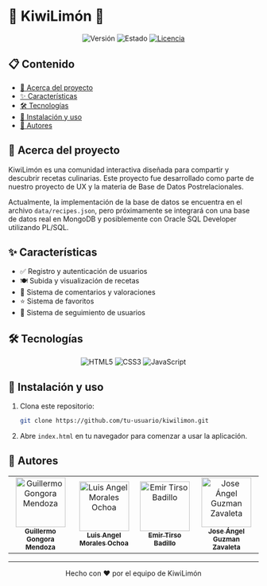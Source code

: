 # 🥝 KiwiLimón 🍋

<div align="center">
  
  ![Versión](https://img.shields.io/badge/Versión-1.0-brightgreen)
  ![Estado](https://img.shields.io/badge/Estado-En%20Desarrollo-yellow)
  [![Licencia](https://img.shields.io/badge/Licencia-MIT-blue.svg)](LICENSE)
  
</div>

## 📋 Contenido

- [📖 Acerca del proyecto](#-acerca-del-proyecto)
- [✨ Características](#-características)
- [🛠️ Tecnologías](#-tecnologías)
- [🚀 Instalación y uso](#-instalación-y-uso)
- [👥 Autores](#-autores)

## 📖 Acerca del proyecto

KiwiLimón es una comunidad interactiva diseñada para compartir y descubrir recetas culinarias. Este proyecto fue desarrollado como parte de nuestro proyecto de UX y la materia de Base de Datos Postrelacionales.

Actualmente, la implementación de la base de datos se encuentra en el archivo `data/recipes.json`, pero próximamente se integrará con una base de datos real en MongoDB y posiblemente con Oracle SQL Developer utilizando PL/SQL.

## ✨ Características

- ✅ Registro y autenticación de usuarios
- 🍽️ Subida y visualización de recetas
- 💬 Sistema de comentarios y valoraciones
- ⭐ Sistema de favoritos
- 👥 Sistema de seguimiento de usuarios

## 🛠️ Tecnologías

<div align="center">
  
  ![HTML5](https://img.shields.io/badge/HTML5-E34F26?style=for-the-badge&logo=html5&logoColor=white)
  ![CSS3](https://img.shields.io/badge/CSS3-1572B6?style=for-the-badge&logo=css3&logoColor=white)
  ![JavaScript](https://img.shields.io/badge/JavaScript-F7DF1E?style=for-the-badge&logo=javascript&logoColor=black)
  
</div>

## 🚀 Instalación y uso

1. Clona este repositorio:
   ```bash
   git clone https://github.com/tu-usuario/kiwilimon.git
   ```

2. Abre `index.html` en tu navegador para comenzar a usar la aplicación.

## 👥 Autores

<table>
  <tr>
    <td align="center">
      <a href="https://github.com/username">
        <img src="https://github.com/identicons/guillermo.png" width="100px;" alt="Guillermo Gongora Mendoza"/>
        <br />
        <sub><b>Guillermo Gongora Mendoza</b></sub>
      </a>
    </td>
    <td align="center">
      <a href="https://github.com/username">
        <img src="https://github.com/identicons/luis.png" width="100px;" alt="Luis Angel Morales Ochoa"/>
        <br />
        <sub><b>Luis Angel Morales Ochoa</b></sub>
      </a>
    </td>
    <td align="center">
      <a href="https://github.com/username">
        <img src="https://github.com/identicons/emir.png" width="100px;" alt="Emir Tirso Badillo"/>
        <br />
        <sub><b>Emir Tirso Badillo</b></sub>
      </a>
    </td>
    <td align="center">
      <a href="https://github.com/username">
        <img src="https://github.com/identicons/jose.png" width="100px;" alt="Jose Ángel Guzman Zavaleta"/>
        <br />
        <sub><b>Jose Ángel Guzman Zavaleta</b></sub>
      </a>
    </td>
  </tr>
</table>

---

<div align="center">
  <p>Hecho con ❤️ por el equipo de KiwiLimón</p>
</div>
